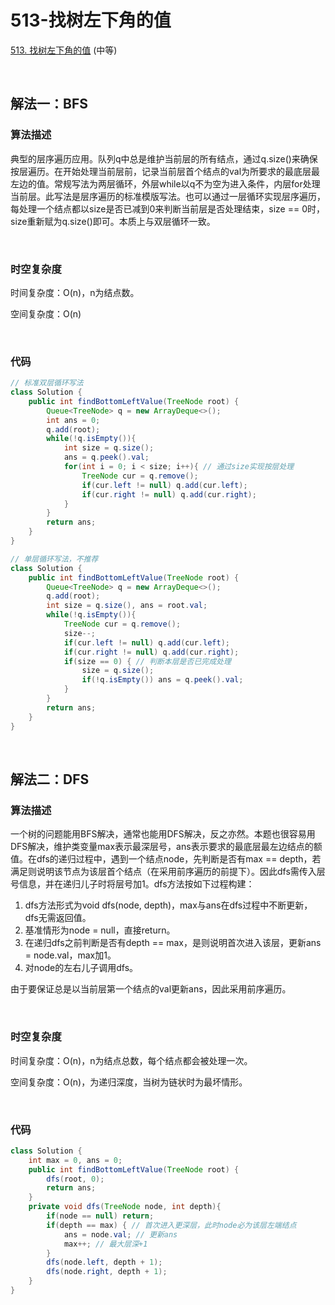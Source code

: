# 513-找树左下角的值

[513. 找树左下角的值](https://leetcode-cn.com/problems/find-bottom-left-tree-value/) (中等)

<br />

## 解法一：BFS

### 算法描述

典型的层序遍历应用。队列q中总是维护当前层的所有结点，通过q.size()来确保按层遍历。在开始处理当前层前，记录当前层首个结点的val为所要求的最底层最左边的值。常规写法为两层循环，外层while以q不为空为进入条件，内层for处理当前层。此写法是层序遍历的标准模版写法。也可以通过一层循环实现层序遍历，每处理一个结点都以size是否已减到0来判断当前层是否处理结束，size == 0时，size重新赋为q.size()即可。本质上与双层循环一致。

<br />

### 时空复杂度

时间复杂度：O(n)，n为结点数。

空间复杂度：O(n)

<br />

### 代码

```java
// 标准双层循环写法
class Solution {
    public int findBottomLeftValue(TreeNode root) {
        Queue<TreeNode> q = new ArrayDeque<>();
        int ans = 0;
        q.add(root);
        while(!q.isEmpty()){
            int size = q.size();
            ans = q.peek().val;
            for(int i = 0; i < size; i++){ // 通过size实现按层处理
                TreeNode cur = q.remove();
                if(cur.left != null) q.add(cur.left);
                if(cur.right != null) q.add(cur.right);
            }
        }
        return ans;
    }
}
```

```java
// 单层循环写法，不推荐
class Solution {
    public int findBottomLeftValue(TreeNode root) {
        Queue<TreeNode> q = new ArrayDeque<>();
        q.add(root);
        int size = q.size(), ans = root.val;
        while(!q.isEmpty()){
            TreeNode cur = q.remove();
            size--;
            if(cur.left != null) q.add(cur.left);
            if(cur.right != null) q.add(cur.right);
            if(size == 0) { // 判断本层是否已完成处理
                size = q.size(); 
                if(!q.isEmpty()) ans = q.peek().val;
            }
        }
        return ans;
    }
}
```

<br />

## 解法二：DFS

### 算法描述

一个树的问题能用BFS解决，通常也能用DFS解决，反之亦然。本题也很容易用DFS解决，维护类变量max表示最深层号，ans表示要求的最底层最左边结点的额值。在dfs的递归过程中，遇到一个结点node，先判断是否有max == depth，若满足则说明该节点为该层首个结点（在采用前序遍历的前提下）。因此dfs需传入层号信息，并在递归儿子时将层号加1。dfs方法按如下过程构建：

1. dfs方法形式为void dfs(node, depth)，max与ans在dfs过程中不断更新，dfs无需返回值。
2. 基准情形为node = null，直接return。
3. 在递归dfs之前判断是否有depth == max，是则说明首次进入该层，更新ans = node.val，max加1。
4. 对node的左右儿子调用dfs。

由于要保证总是以当前层第一个结点的val更新ans，因此采用前序遍历。

<br />

### 时空复杂度

时间复杂度：O(n)，n为结点总数，每个结点都会被处理一次。

空间复杂度：O(n)，为递归深度，当树为链状时为最坏情形。

<br />

### 代码

```java
class Solution {
    int max = 0, ans = 0;
    public int findBottomLeftValue(TreeNode root) {
        dfs(root, 0);
        return ans;
    }
    private void dfs(TreeNode node, int depth){
        if(node == null) return;
        if(depth == max) { // 首次进入更深层，此时node必为该层左端结点
            ans = node.val; // 更新ans
            max++; // 最大层深+1
        }
        dfs(node.left, depth + 1);
        dfs(node.right, depth + 1);
    }
}
```

